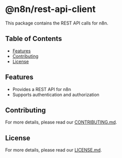 # @n8n/rest-api-client

This package contains the REST API calls for n8n.

## Table of Contents

- [Features](#features)
- [Contributing](#contributing)
- [License](#license)

## Features

- Provides a REST API for n8n
- Supports authentication and authorization

## Contributing

For more details, please read our [CONTRIBUTING.md](CONTRIBUTING.md).

## License

For more details, please read our [LICENSE.md](LICENSE.md).
